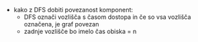- kako z DFS dobiti povezanost komponent:
	- DFS označi vozlišča s časom dostopa in če so vsa vozlišča označena, je graf povezan
	- zadnje vozlišče bo imelo čas obiska = n